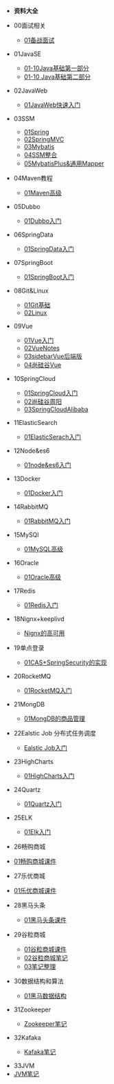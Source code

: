 
* **资料大全**
* 00面试相关

  * [01备战面试](./docs/00面试/_sidebar.md)
* 01JavaSE

  * [01-10Java基础第一部分](./docs/01JavaSE/_sidebar.md)
  * [01-10 Java基础第二部分](./docs/01JavaSE/_sidebar.md)
* 02JavaWeb

  * [01JavaWeb快速入门](./docs/02JavaWeb/_sidebar.md)
* 03SSM

  * [01Spring](./docs/03SSM/_sidebar.md)
  * [02SpringMVC](./docs/03SSM/_sidebar.md)
  * [03Mybatis](./docs/03SSM/_sidebar.md)
  * [04SSM整合](./docs/03SSM/_sidebar.md)
  * [05MybatisPlus&通用Mapper](./docs/03SSM/_sidebar.md)
* 04Maven教程

  * [01Maven高级](./docs/04maven高级/_sidebar.md)
* 05Dubbo

  * [01Dubbo入门](./docs/05Dubbo/_sidebar.md)
* 06SpringData

  * [01SpringData入门](./docs/06SpringData/_sidebar.md)
* 07SpringBoot

  * [01SpringBoot入门](./docs/07SpringBoot/_sidebar.md)
* 08Git&Linux

  * [01Git基础](./docs/08Git/_sidebar.md)
  * [02Linux](./docs/08Git/_sidebar.md)
* 09Vue

  * [01Vue入门](./docs/09VUE/_sidebar.md)
  * [02VueNotes](./docs/09VUE/_sidebar.md)
  * [03sidebarVue后端版](./docs/09VUE/_sidebar.md)
  * [04尚硅谷Vue](./docs/09VUE/_sidebar.md)
* 10SpringCloud

  * [01SpringCloud入门](./docs/10SpringCloud/_sidebar.md)
  * [02尚硅谷周阳](./docs/10SpringCloud/_sidebar.md)
  * [03SpringCloudAlibaba](./docs/10SpringCloud/_sidebar.md)
* 11ElasticSearch

  * [01ElasticSerach入门](./docs/11ElasticSearch/_sidebar.md)
* 12Node&es6

  * [01node&es6入门](./docs/12Node&es6/_sidebar.md)
* 13Docker

  * [01Docker入门](./docs/13Docker/_sidebar.md)
* 14RabbitMQ

  * [01RabbitMQ入门](./docs/14RabbitMQ/_sidebar.md)
* 15MySQl

  * [01MySQL高级](./docs/15MySQL高级/_sidebar.md)
* 16Oracle

  * [01Oracle高级](./docs/16Oracle高级/_sidebar.md)
* 17Redis

  * [01Redis入门](./docs/16Redis/_sidebar.md)
* 18Nignx+keeplivd

  * [Nignx的高可用](./docs/17Nignx+Keeplived/_sidebar.md)
* 19单点登录

  * [01CAS+SpringSecurity的实现](./docs/18CAS+SpringSecurity单点登录/_sidebar.md)
* 20RocketMQ

  * [01RocketMQ入门](./docs/19RocketMQ/_sidebar.md)
* 21MongDB

  * [01MongDB的商品管理](./docs/20MongDB商品管理/_sidebar.md)
* 22Ealstic Job 分布式任务调度

  * [Ealstic Job入门](./docs/21EalsticJob分布式任务调度/_sidebar.md)
* 23HighCharts

  * [01HighCharts入门](./docs/22HigCharts/_sidebar.md)
* 24Quartz

  * [01Quartz入门](./docs/23Quartz/_sidebar.md)
* 25ELK

  * [01Elk入门](./docs/24ELK/_sidebar.md)
* 26畅购商城
* [01畅购商城课件](./docs/25畅购/_sidebar.md)
* 27乐优商城
* [01乐优商城课件](./docs/26乐优商城/_sidebar.md)
* 28黑马头条

  * [01黑马头条课件](./docs/27黑马头条/_sidebar.md)
* 29谷粒商城

  * [01谷粒商城课件](./docs/28谷粒商城/_sidebar.md)
  * [02谷粒商城笔记](./docs/28谷粒商城/_sidebar.md)
  * [03笔记整理](./docs/28谷粒商城/_sidebar.md)
* 30数据结构和算法
  - [01黑马数据结构](./docs/29数据结构和算法/_sidebar.md)
* 31Zookeeper

    * [Zookeeper笔记](./docs/30Zookeeper/_sidebar.md)
* 32Kafaka

  * [Kafaka笔记](./docs/31Kafaka/_sidebar.md)

-   33JVM
  - [JVM笔记](./docs/32JVM/_sidebar.md)